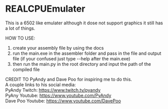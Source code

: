 # REALCPUEmulater
This is a 6502 like emulater although it dose not support graphics it still has a lot of things.

HOW TO USE:
1. create your assembly file by using the docs
2. run the main.exe in the assembler folder and pass in the file and output file (if your confused just type --help after the main.exe)
3. then run the main.py in the root directory and input the path of the compiled file


CREDIT TO PyAndy and Dave Poo for inspiring me to do this.<br>
A couple links to his social media:<br>
PyAndy Twitch: https://www.twitch.tv/pyandy<br>
PyAny Youtube: https://www.youtube.com/PyAndy<br>
Dave Poo Youtube: https://www.youtube.com/DavePoo

